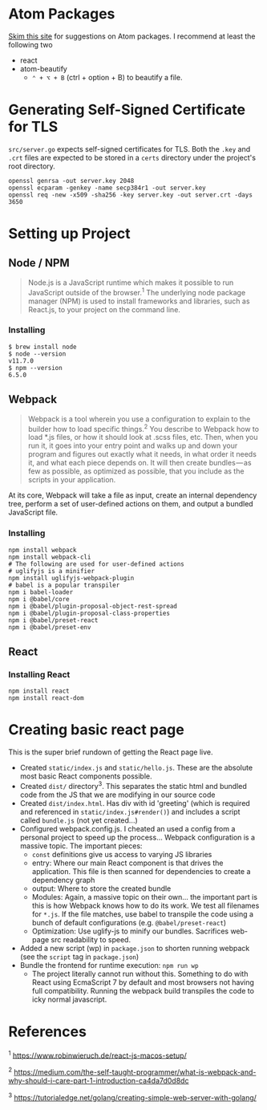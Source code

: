 # Atom Packages
[Skim this site](https://medium.com/productivity-freak/my-atom-editor-setup-for-js-react-9726cd69ad20) for suggestions on Atom packages. I recommend at least the following two

- react
- atom-beautify
  - `⌃ + ⌥ + B` (ctrl + option + B) to beautify a file.

# Generating Self-Signed Certificate for TLS
`src/server.go` expects self-signed certificates for TLS. Both the `.key` and `.crt` files are expected to be stored in a `certs` directory under the project's root directory.

```
openssl genrsa -out server.key 2048
openssl ecparam -genkey -name secp384r1 -out server.key
openssl req -new -x509 -sha256 -key server.key -out server.crt -days 3650
```

# Setting up Project
## Node / NPM
> Node.js is a JavaScript runtime which makes it possible to run JavaScript outside of the browser.<sup>1</sup> The underlying node package manager (NPM) is used to install frameworks and libraries, such as React.js, to your project on the command line.

### Installing
```
$ brew install node
$ node --version
v11.7.0
$ npm --version
6.5.0
```

## Webpack
> Webpack is a tool wherein you use a configuration to explain to the builder how to load specific things.<sup>2</sup> You describe to Webpack how to load \*.js files, or how it should look at .scss files, etc. Then, when you run it, it goes into your entry point and walks up and down your program and figures out exactly what it needs, in what order it needs it, and what each piece depends on. It will then create bundles — as few as possible, as optimized as possible, that you include as the scripts in your application.

At its core, Webpack will take a file as input, create an internal dependency tree, perform a set of user-defined actions on them, and output a bundled JavaScript file.

### Installing
```
npm install webpack
npm install webpack-cli
# The following are used for user-defined actions
# uglifyjs is a minifier
npm install uglifyjs-webpack-plugin
# babel is a popular transpiler
npm i babel-loader
npm i @babel/core
npm i @babel/plugin-proposal-object-rest-spread
npm i @babel/plugin-proposal-class-properties
npm i @babel/preset-react
npm i @babel/preset-env
```
## React
### Installing React
```
npm install react
npm install react-dom
```

# Creating basic react page
This is the super brief rundown of getting the React page live.

- Created `static/index.js` and `static/hello.js`. These are the absolute most basic React components possible.
- Created `dist/` directory<sup>3</sup>. This separates the static html and bundled code from the JS that we are modifying in our source code
- Created `dist/index.html`. Has div with id 'greeting' (which is required and referenced in `static/index.js#render()`) and includes a script called `bundle.js` (not yet created...)
- Configured webpack.config.js. I cheated an used a config from a personal project to speed up the process... Webpack configuration is a massive topic. The important pieces:
  - `const` definitions give us access to varying JS libraries
  - entry: Where our main React component is that drives the application. This file is then scanned for dependencies to create a dependency graph
  - output: Where to store the created bundle
  - Modules: Again, a massive topic on their own... the important part is this is how Webpack knows how to do its work. We test all filenames for `*.js`. If the file matches, use babel to transpile the code using a bunch of default configurations (e.g. `@babel/preset-react`)
  - Optimization: Use uglify-js to minify our bundles. Sacrifices web-page src readability to speed.
- Added a new script (wp) in `package.json` to shorten running webpack (see the `script` tag in `package.json`)
- Bundle the frontend for runtime execution: `npm run wp`
  - The project literally cannot run without this. Something to do with React using EcmaScript 7 by default and most browsers not having full compatibility. Running the webpack build transpiles the code to icky normal javascript.

# References
<sup>1</sup> https://www.robinwieruch.de/react-js-macos-setup/

<sup>2</sup> https://medium.com/the-self-taught-programmer/what-is-webpack-and-why-should-i-care-part-1-introduction-ca4da7d0d8dc

<sup>3</sup> https://tutorialedge.net/golang/creating-simple-web-server-with-golang/

